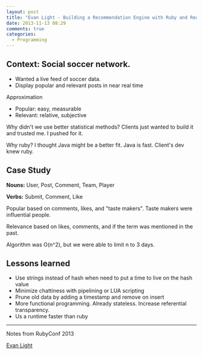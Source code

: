 ```yaml
---
layout: post
title: "Evan Light - Building a Recommendation Engine with Ruby and Redis"
date: 2013-11-13 08:29
comments: true
categories: 
  - Programming 
---
```


## Context: Social soccer network. 

* Wanted a live feed of soccer data. 
* Display popular and relevant posts in near real time

Approximation

* Popular: easy, measurable 
* Relevant: relative, subjective

Why didn't we use better statistical methods? Clients just wanted to build it and trusted me. I pushed for it.

Why ruby? I thought Java might be a better fit. Java is fast. Client's dev knew ruby.

## Case Study 

**Nouns:** User, Post, Comment, Team, Player

**Verbs:** Submit, Comment, Like

Popular based on comments, likes, and "taste makers". Taste makers were influential people.

Relevance based on likes, comments, and if the term was mentioned in the past.

Algorithm was O(n^2), but we were able to limit n to 3 days.


## Lessons learned

* Use strings instead of hash when need to put a time to live on the hash value
* Minimize chattiness with pipelining or LUA scripting
* Prune old data by adding a timestamp and remove on insert
* More functional programming. Already stateless. Increase referential transparency. 
* Us a runtime faster than ruby

----

Notes from RubyConf 2013

[Evan Light](https://twitter.com/elight)


